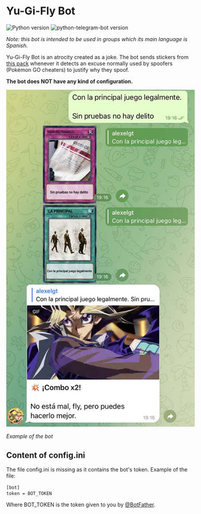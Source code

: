 # **Yu-Gi-Fly Bot**

![Python version](https://img.shields.io/badge/Python-v3.7-blue)
![python-telegram-bot version](https://img.shields.io/badge/python%20telegram%20bot-v13.9-blue)

_Note: this bot is intended to be used in groups which its main language is Spanish._

Yu-Gi-Fly Bot is an atrocity created as a joke. The bot sends stickers from [this pack](https://t.me/addstickers/istickerb751e86df2854b72b6109e9949fa2af9_by_istickeri19_bot) whenever it detects an excuse normally used by spoofers (Pokémon GO cheaters) to justify why they spoof.

**The bot does NOT have any kind of configuration.**

![example of the bot](images_readme/Yu-Gi-Fly_Bot_example.jpeg)

_Example of the bot_

## **Content of config.ini**

The file config.ini is missing as it contains the bot's token. Example of the file:

```
[bot]
token = BOT_TOKEN
```

Where BOT_TOKEN is the token given to you by [@BotFather](https://t.me/BotFather).
